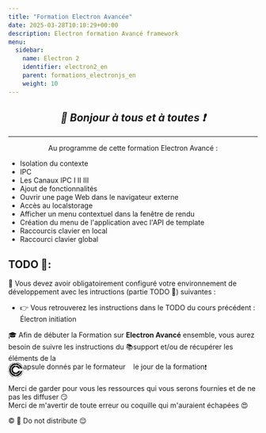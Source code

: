 ```yaml
---
title: "Formation Electron Avancée"
date: 2025-03-28T10:10:29+00:00
description: Electron formation Avancé framework
menu:
  sidebar:
    name: Electron 2
    identifier: electron2_en
    parent: formations_electronjs_en
    weight: 10
---
```


## _<center>:loudspeaker: Bonjour à tous et à toutes :heavy_exclamation_mark:</center>_

---
<div class="d-sm-block alert alert-info " > <center>
<i class="fas fa-info-circle " style="color: blue;"></i> Au programme de cette formation <i class="fa-classic fa-atom fa-2xl"></i> Electron Avancé : </center>
<span class="text-left">
 
- Isolation du contexte
- IPC
- Les Canaux IPC I II III
- Ajout de fonctionnalités
- Ouvrir une page Web dans le navigateur externe 
- Accès au localstorage
- Afficher un menu contextuel dans la fenêtre de rendu
- Création du menu de l'application avec l'API de template
- Raccourcis clavier en local
- Raccourci clavier global

</div>


## <i class="fas fa-clipboard-list "></i> TODO :roller_coaster::
:speech_balloon: Vous devez avoir obligatoirement configuré votre environnement de développement avec les intructions (partie TODO :roller_coaster:) suivantes <i class="fas fa-clipboard-list "></i> :  

- :point_right: Vous retrouverez les instructions dans le TODO du cours précédent : Électron initiation 

<div class="d-sm-block  alert alert-success  text-left" role="alert">

:mortar_board: Afin de débuter la Formation sur **<i class="fa-classic fa-atom fa-2xl"></i> Electron Avancé** ensemble, vous aurez besoin de suivre les instructions du :books:support et/ou de récupérer les éléments de la <span style='display:FLEX;margin:0'> <img style="vertical-align: bottom;" src="/images/icones/w30/capsule_30.png" alt="C">apsule donnés par le formateur &nbsp; <i class="fas fa-chalkboard-teacher"></i> &nbsp; le jour de la formation :exclamation:

</div>

Merci de garder pour vous les ressources qui vous serons fournies et de ne pas les diffuser :smirk:  
Merci de m'avertir de toute erreur ou coquille qui m'auraient échapées :heart_eyes:

:copyright: :no_entry_sign: Do not distribute :relieved: